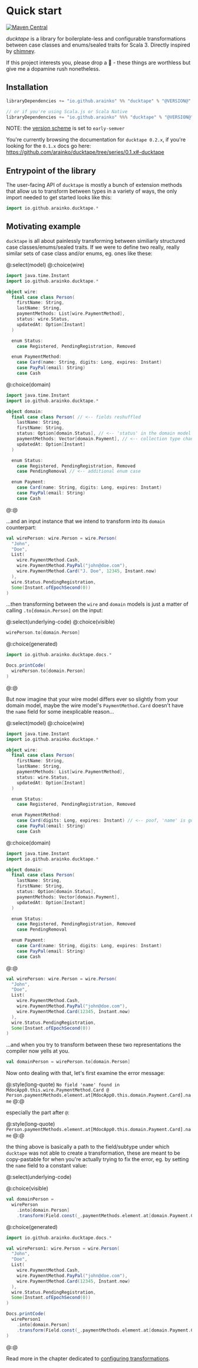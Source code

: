 # Quick start

[![Maven Central](https://maven-badges.herokuapp.com/maven-central/io.github.arainko/ducktape_3/badge.svg?style=flat-square)](https://maven-badges.herokuapp.com/maven-central/io.github.arainko/ducktape_3)

*ducktape* is a library for boilerplate-less and configurable transformations between case classes and enums/sealed traits for Scala 3. Directly inspired by [chimney](https://github.com/scalalandio/chimney).

If this project interests you, please drop a 🌟 - these things are worthless but give me a dopamine rush nonetheless.

## Installation
```scala
libraryDependencies += "io.github.arainko" %% "ducktape" % "@VERSION@"

// or if you're using Scala.js or Scala Native
libraryDependencies += "io.github.arainko" %%% "ducktape" % "@VERSION@"
```

NOTE: the [version scheme](https://www.scala-lang.org/blog/2021/02/16/preventing-version-conflicts-with-versionscheme.html) is set to `early-semver`

You're currently browsing the documentation for `ducktape 0.2.x`, if you're looking for the `0.1.x` docs go here: https://github.com/arainko/ducktape/tree/series/0.1.x#-ducktape

## Entrypoint of the library

The user-facing API of `ducktape` is mostly a bunch of extension methods that allow us to transform between types in a variety of ways, the only import needed to get started looks like this:

```scala
import io.github.arainko.ducktape.*
```

## Motivating example

`ducktape` is all about painlessly transforming between similiarly structured case classes/enums/sealed traits. If we were to define two really, really similar sets of case class and/or enums, eg. ones like these:

@:select(model)
@:choice(wire)
```scala mdoc
import java.time.Instant
import io.github.arainko.ducktape.*

object wire:
  final case class Person(
    firstName: String,
    lastName: String,
    paymentMethods: List[wire.PaymentMethod],
    status: wire.Status,
    updatedAt: Option[Instant]
  )

  enum Status:
    case Registered, PendingRegistration, Removed

  enum PaymentMethod:
    case Card(name: String, digits: Long, expires: Instant)
    case PayPal(email: String)
    case Cash
```

@:choice(domain)
```scala mdoc
import java.time.Instant
import io.github.arainko.ducktape.*

object domain:
  final case class Person( // <-- fields reshuffled
    lastName: String,
    firstName: String,
    status: Option[domain.Status], // <-- 'status' in the domain model is optional
    paymentMethods: Vector[domain.Payment], // <-- collection type changed from a List to a Vector
    updatedAt: Option[Instant]
  )

  enum Status:
    case Registered, PendingRegistration, Removed
    case PendingRemoval // <-- additional enum case

  enum Payment:
    case Card(name: String, digits: Long, expires: Instant)
    case PayPal(email: String)
    case Cash
```
@:@

...and an input instance that we intend to transform into its `domain` counterpart:
```scala mdoc:silent
val wirePerson: wire.Person = wire.Person(
  "John",
  "Doe",
  List(
    wire.PaymentMethod.Cash,
    wire.PaymentMethod.PayPal("john@doe.com"),
    wire.PaymentMethod.Card("J. Doe", 12345, Instant.now)
  ),
  wire.Status.PendingRegistration,
  Some(Instant.ofEpochSecond(0))
)
```

...then transforming between the `wire` and `domain` models is just a matter of calling `.to[domain.Person]` on the input:

@:select(underlying-code)
@:choice(visible)
```scala mdoc
wirePerson.to[domain.Person]
```

@:choice(generated)
```scala mdoc:passthrough
import io.github.arainko.ducktape.docs.*

Docs.printCode(
  wirePerson.to[domain.Person]
)
``` 
@:@

But now imagine that your wire model differs ever so slightly from your domain model, maybe the wire model's `PaymentMethod.Card` doesn't have the `name` field for some inexplicable reason...

@:select(model)
@:choice(wire)
```scala mdoc:reset
import java.time.Instant
import io.github.arainko.ducktape.*

object wire:
  final case class Person(
    firstName: String,
    lastName: String,
    paymentMethods: List[wire.PaymentMethod],
    status: wire.Status,
    updatedAt: Option[Instant]
  )

  enum Status:
    case Registered, PendingRegistration, Removed

  enum PaymentMethod:
    case Card(digits: Long, expires: Instant) // <-- poof, 'name' is gone
    case PayPal(email: String)
    case Cash
```

@:choice(domain)
```scala mdoc
import java.time.Instant
import io.github.arainko.ducktape.*

object domain:
  final case class Person(
    lastName: String,
    firstName: String,
    status: Option[domain.Status],
    paymentMethods: Vector[domain.Payment],
    updatedAt: Option[Instant]
  )

  enum Status:
    case Registered, PendingRegistration, Removed
    case PendingRemoval

  enum Payment:
    case Card(name: String, digits: Long, expires: Instant)
    case PayPal(email: String)
    case Cash
```
@:@

```scala mdoc:invisible
val wirePerson: wire.Person = wire.Person(
  "John",
  "Doe",
  List(
    wire.PaymentMethod.Cash,
    wire.PaymentMethod.PayPal("john@doe.com"),
    wire.PaymentMethod.Card(12345, Instant.now)
  ),
  wire.Status.PendingRegistration,
  Some(Instant.ofEpochSecond(0))
)
```
...and when you try to transform between these two representations the compiler now yells at you.

```scala mdoc:fail
val domainPerson = wirePerson.to[domain.Person]
```

Now onto dealing with that, let's first examine the error message:

@:style(long-quote)
`No field 'name' found in MdocApp0.this.wire.PaymentMethod.Card @ Person.paymentMethods.element.at[MdocApp0.this.domain.Payment.Card].name`
@:@

especially the part after `@`:

@:style(long-quote)
`Person.paymentMethods.element.at[MdocApp0.this.domain.Payment.Card].name`
@:@

the thing above is basically a path to the field/subtype under which `ducktape` was not able to create a transformation, these are meant to be copy-pastable for when you're actually trying to fix the error, eg. by setting the `name` field to a constant value:

@:select(underlying-code)

@:choice(visible)
```scala mdoc
val domainPerson =
  wirePerson
    .into[domain.Person]
    .transform(Field.const(_.paymentMethods.element.at[domain.Payment.Card].name, "CONST NAME"))
```

@:choice(generated)
```scala mdoc:passthrough
import io.github.arainko.ducktape.docs.*

val wirePerson1: wire.Person = wire.Person(
  "John",
  "Doe",
  List(
    wire.PaymentMethod.Cash,
    wire.PaymentMethod.PayPal("john@doe.com"),
    wire.PaymentMethod.Card(12345, Instant.now)
  ),
  wire.Status.PendingRegistration,
  Some(Instant.ofEpochSecond(0))
)

Docs.printCode(
  wirePerson1
    .into[domain.Person]
    .transform(Field.const(_.paymentMethods.element.at[domain.Payment.Card].name, "CONST NAME"))
)
```
@:@

Read more in the chapter dedicated to [configuring transformations](total_transformations/configuring_transformations.md).
